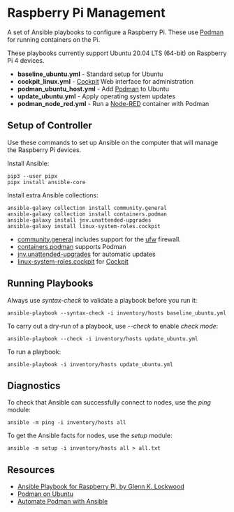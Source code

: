 # Raspberry Pi Management

A set of Ansible playbooks to configure a Raspberry Pi. These use [Podman](https://podman.io/) for running containers on the Pi.

These playbooks currently support Ubuntu 20.04 LTS (64-bit) on Raspberry Pi 4 devices.

- **baseline_ubuntu.yml** - Standard setup for Ubuntu
- **cockpit_linux.yml** - [Cockpit](https://cockpit-project.org/) Web interface for administration
- **podman_ubuntu_host.yml** - Add [Podman](https://podman.io/) to Ubuntu
- **update_ubuntu.yml** - Apply operating system updates
- **podman_node_red.yml** - Run a [Node-RED](https://nodered.org/) container with Podman

## Setup of Controller

Use these commands to set up Ansible on the computer that will manage the Raspberry Pi devices.

Install Ansible:

    pip3 --user pipx
    pipx install ansible-core

Install extra Ansible collections: 

    ansible-galaxy collection install community.general
    ansible-galaxy collection install containers.podman
    ansible-galaxy install jnv.unattended-upgrades
    ansible-galaxy install linux-system-roles.cockpit

- [community.general](https://docs.ansible.com/ansible/latest/collections/community/general/index.html) includes support for the [ufw](https://help.ubuntu.com/community/UFW) firewall.
- [containers.podman](https://docs.ansible.com/ansible/latest/collections/containers/podman/index.html) supports Podman
- [jnv.unattended-upgrades](https://galaxy.ansible.com/jnv/unattended-upgrades) for automatic updates
- [linux-system-roles.cockpit](https://galaxy.ansible.com/linux-system-roles/cockpit) for [Cockpit](https://cockpit-project.org/)

## Running Playbooks

Always use *syntax-check* to validate a playbook before you run it:

    ansible-playbook --syntax-check -i inventory/hosts baseline_ubuntu.yml

To carry out a dry-run of a playbook, use *--check* to enable *check mode*:

    ansible-playbook --check -i inventory/hosts update_ubuntu.yml

To run a playbook:

    ansible-playbook -i inventory/hosts update_ubuntu.yml

## Diagnostics

To check that Ansible can successfully connect to nodes, use the *ping* module:

    ansible -m ping -i inventory/hosts all

To get the Ansible facts for nodes, use the *setup* module:

    ansible -m setup -i inventory/hosts all > all.txt

## Resources

- [Ansible Playbook for Raspberry Pi, by Glenn K. Lockwood](https://github.com/glennklockwood/rpi-ansible)
- [Podman on Ubuntu](https://www.atlantic.net/dedicated-server-hosting/how-to-install-and-use-podman-on-ubuntu-20-04/)
- [Automate Podman with Ansible](https://www.redhat.com/sysadmin/automate-podman-ansible)
